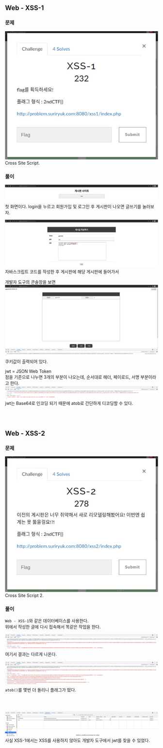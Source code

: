 ## Web - XSS-1

### 문제
![Web - XSS-1](/img/xss-1-0.png)  
Cross Site Script.

### 풀이
![Main Page](/img/xss-1-1.png)  
첫 화면이다. login을 누르고 회원가입 및 로그인 후 게시판이 나오면 글쓰기를 눌러보자.

![document.cookie](/img/xss-1-2.png)  
자바스크립트 코드를 작성한 후 게시판에 해당 게시판에 들어가서

개발자 도구의 콘솔장을 보면  
![console log](/img/xss-1-3.png)  
쿠키값이 출력되어 있다.

jwt = JSON Web Token  
점을 기준으로 나누면 3개의 부분이 나오는데, 순서대로 헤더, 페이로드, 서명 부분이라고 한다.  
![javascript atob()](/img/xss-1-4.png)  
jwt는 Base64로 인코딩 되기 때문에 atob로 간단하게 디코딩할 수 있다.

<br/><br/>

## Web - XSS-2

### 문제
![Web - XSS-2](/img/xss-2-0.png)  
Cross Site Script 2.

### 풀이
`Web - XSS-1`와 같은 데이터베이스를 사용한다.  
위에서 작성한 글에 다시 접속해서 똑같은 작업을 한다.

![javascript atob()](/img/xss-2-1.png)  
여기서 결과는 다르게 나온다.

![javascript atob() * 3](/img/xss-2-2.png)  
`atob()`를 몇번 더 돌리니 플래그가 떴다.

<br/><br/>

![But...](/img/xss-1-5.png)  
사실 XSS-1에서는 XSS를 사용하지 않아도 개발자 도구에서 jwt를 찾을 수 있었다.
